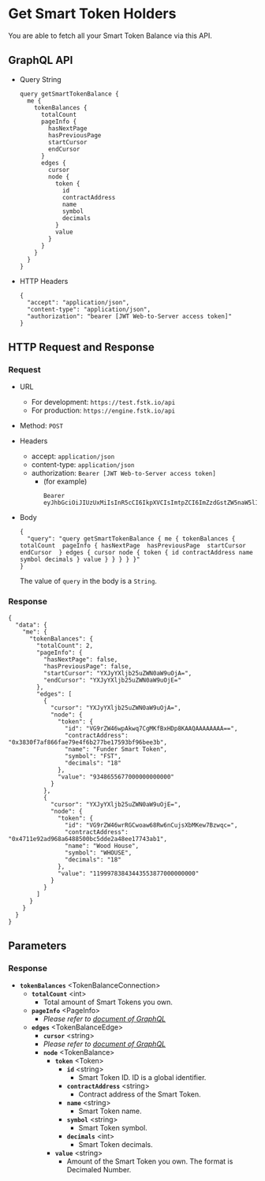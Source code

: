 
# Get Smart Token Holders

You are able to fetch all your Smart Token Balance via this API.

## GraphQL API

- Query String
  ```
  query getSmartTokenBalance {
    me {
      tokenBalances {
        totalCount
        pageInfo {
          hasNextPage
          hasPreviousPage
          startCursor
          endCursor
        }
        edges {
          cursor
          node {
            token {
              id
              contractAddress
              name
              symbol
              decimals
            }
            value
          }
        }
      }
    }
  }
  ```
  
- HTTP Headers 
  ```
  {
    "accept": "application/json",
    "content-type": "application/json",
    "authorization": "bearer [JWT Web-to-Server access token]"
  }
  ```
## HTTP Request and Response
### Request

- URL
  - For development: `https://test.fstk.io/api`
  - For production: `https://engine.fstk.io/api`

- Method: `POST`

- Headers
  - accept: `application/json`
  - content-type: `application/json` 
  - authorization: `Bearer [JWT Web-to-Server access token]`
    - (for example)
      ```
      Bearer eyJhbGciOiJIUzUxMiIsInR5cCI6IkpXVCIsImtpZCI6ImZzdGstZW5naW5lIn0.eyJ1aWQiOiLDr1xiw73Ch8KDSFx1MDAxMcOowo5awrvCqsOAXHUwMDAywrwmIiwiaWF0IjoxNTM4NzA5MDM2LCJleHAiOjE1Mzg3OTU0MzYsImF1ZCI6InVybjpmc3RrOmVuZ2luZSIsImlzcyI6InVybjpmc3RrOmVuZ2luZSIsInN1YiI6InVybjpmc3RrOmVuZ2luZTphY2Nlc3NfdG9rZW4ifQ.msJZ61FHIkKtjUpDs4sx1Kk1rb9vdhus3ntUDj6rHNmsygiHTgOEMQFJMtVqtWqkNgrtRgGpngq8Rf47xTT53g
      ```

- Body
  ``` 
  { 
    "query": "query getSmartTokenBalance { me { tokenBalances { totalCount  pageInfo { hasNextPage  hasPreviousPage  startCursor  endCursor  } edges { cursor node { token { id contractAddress name symbol decimals } value } } } } }" 
  }
  ```
  
  The value of `query` in the body is a `String`. 
  

### Response
```
{
  "data": {
    "me": {
      "tokenBalances": {
        "totalCount": 2,
        "pageInfo": {
          "hasNextPage": false,
          "hasPreviousPage": false,
          "startCursor": "YXJyYXljb25uZWN0aW9uOjA=",
          "endCursor": "YXJyYXljb25uZWN0aW9uOjE="
        },
        "edges": [
          {
            "cursor": "YXJyYXljb25uZWN0aW9uOjA=",
            "node": {
              "token": {
                "id": "VG9rZW46wpAkwq7CgMKfBxHDp8KAAQAAAAAAAA==",
                "contractAddress": "0x3830f7af866fae79e4f6b277be17593bf96bee3b",
                "name": "Funder Smart Token",
                "symbol": "FST",
                "decimals": "18"
              },
              "value": "9348655677000000000000"
            }
          },
          {
            "cursor": "YXJyYXljb25uZWN0aW9uOjE=",
            "node": {
              "token": {
                "id": "VG9rZW46wrRGCwoaw68Rw6nCujsXbMKew7Bzwqc=",
                "contractAddress": "0x4711e92ad968a6488500bc5dde2a48ee17743ab1",
                "name": "Wood House",
                "symbol": "WHOUSE",
                "decimals": "18"
              },
              "value": "11999783843443553877000000000"
            }
          }
        ]
      }
    }
  }
}

```

## Parameters
### Response
- **`tokenBalances`** \<TokenBalanceConnection>
  - **`totalCount`** \<int>
    - Total amount of Smart Tokens you own.
  - **`pageInfo`** \<PageInfo>
    - _Please refer to [document of GraphQL](https://graphql.org/learn/pagination/)_
  - **`edges`** \<TokenBalanceEdge>
    - **`cursor`** \<string>
    - _Please refer to [document of GraphQL](https://graphql.org/learn/pagination/)_
    - **`node`** \<TokenBalance>
      - **`token`** \<Token>
        - **`id`** \<string>
          - Smart Token ID. ID is a global identifier.
        - **`contractAddress`** \<string>
          - Contract address of the Smart Token.
        - **`name`** \<string>
          - Smart Token name.
        - **`symbol`** \<string>
          - Smart Token symbol.
        - **`decimals`** \<int>
          - Smart Token decimals.
      - **`value`** \<string>
        - Amount of the Smart Token you own. The format is Decimaled Number.
